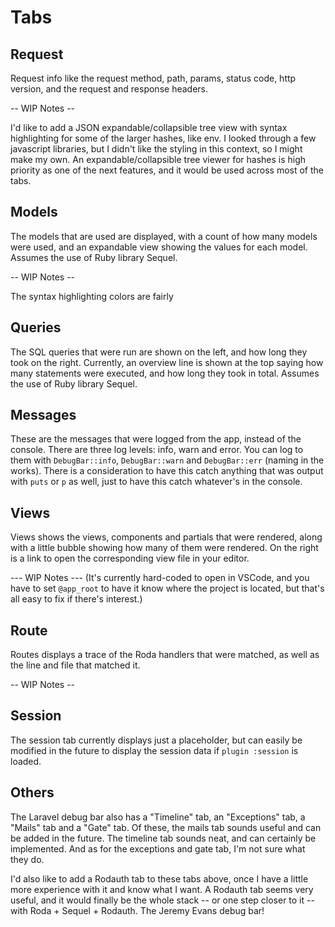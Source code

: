 # Tabs

## Request

Request info like the request method, path, params, status code, http version, and the request and response headers.

-- WIP Notes --

I'd like to add a JSON expandable/collapsible tree view with syntax highlighting for some of the larger hashes, like env. I looked through a few javascript libraries, but I didn't like the styling in this context, so I might make my own. An expandable/collapsible tree viewer for hashes is high priority as one of the next features, and it would be used across most of the tabs.

## Models

The models that are used are displayed, with a count of how many models were used, and an expandable view showing the values for each model. Assumes the use of Ruby library Sequel.

-- WIP Notes --

The syntax highlighting colors are fairly


## Queries

The SQL queries that were run are shown on the left, and how long they took on the right. Currently, an overview line is shown at the top saying how many statements were executed, and how long they took in total. Assumes the use of Ruby library Sequel.

## Messages

These are the messages that were logged from the app, instead of the console. There are three log levels: info, warn and error. You can log to them with `DebugBar::info`, `DebugBar::warn` and `DebugBar::err` (naming in the works). There is a consideration to have this catch anything that was output with `puts` or `p` as well, just to have this catch whatever's in the console.

## Views

Views shows the views, components and partials that were rendered, along with a little bubble showing how many of them were rendered. On the right is a link to open the corresponding view file in your editor.

--- WIP Notes ---
(It's currently hard-coded to open in VSCode, and you have to set `@app_root` to have it know where the project is located, but that's all easy to fix if there's interest.)

## Route

Routes displays a trace of the Roda handlers that were matched, as well as the line and file that matched it.

-- WIP Notes --

## Session

The session tab currently displays just a placeholder, but can easily be modified in the future to display the session data if `plugin :session` is loaded.

## Others

The Laravel debug bar also has a "Timeline" tab, an "Exceptions" tab, a "Mails" tab and a "Gate" tab. Of these, the mails tab sounds useful and can be added in the future. The timeline tab sounds neat, and can certainly be implemented. And as for the exceptions and gate tab, I'm not sure what they do.

I'd also like to add a Rodauth tab to these tabs above, once I have a little more experience with it and know what I want. A Rodauth tab seems very useful, and it would finally be the whole stack -- or one step closer to it -- with Roda + Sequel + Rodauth. The Jeremy Evans debug bar!
